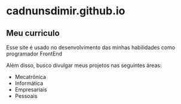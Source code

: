 # cadnunsdimir.github.io

## Meu curriculo

Esse site é usado no desenvolvimento das minhas habilidades como programador FrontEnd

Além disso, busco divulgar meus projetos nas seguintes áreas:

* Mecatrônica
* Informática
* Empresariais
* Pessoais
